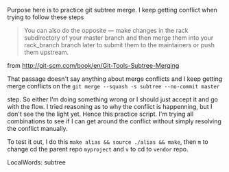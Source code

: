 Purpose here is to practice git subtree merge.  I keep getting conflict
when trying to follow these steps

> You can also do the opposite — make changes in the rack subdirectory of
your master branch and then merge them into your rack_branch branch
later to submit them to the maintainers or push them upstream.

from http://git-scm.com/book/en/Git-Tools-Subtree-Merging

That passage doesn't say anything about merge conflicts and I keep
getting merge conflicts on the
``git merge --squash -s subtree --no-commit master``

step.  So either I'm doing something wrong or I
should just accept it and go with the flow.  I tried reasoning as to why
the conflict is happenning, but I don't see the the light yet.  Hence
this practice script.  I'm trying all combinations to see if I can get
around the conflict without simply resolving the conflict manually.

To test it out, I do this
``
make alias && source ./alias && make
``, then ``m`` to change cd the parent repo ``myproject`` and ``v`` to cd to ``vendor`` repo.




LocalWords:  subtree
